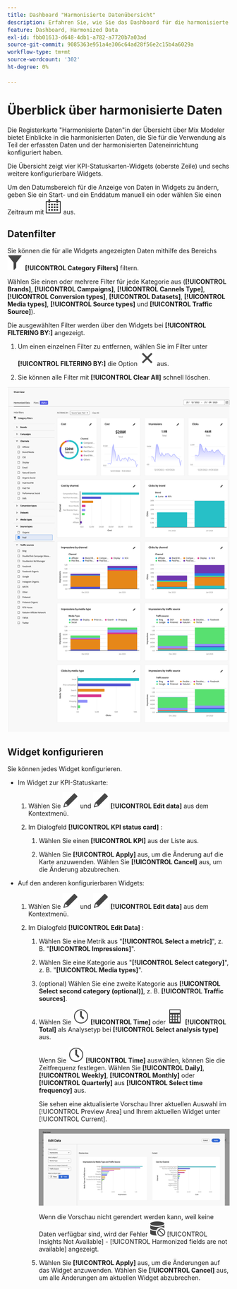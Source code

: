 ```yaml
---
title: Dashboard "Harmonisierte Datenübersicht"
description: Erfahren Sie, wie Sie das Dashboard für die harmonisierte Datenübersicht in Mix Modeler verwenden.
feature: Dashboard, Harmonized Data
exl-id: fbb01613-d648-4db1-a782-a7720b7a03ad
source-git-commit: 9085363e951a4e306c64ad28f56e2c15b4a6029a
workflow-type: tm+mt
source-wordcount: '302'
ht-degree: 0%

---
```


# Überblick über harmonisierte Daten

Die Registerkarte &quot;Harmonisierte Daten&quot;in der Übersicht über Mix Modeler bietet Einblicke in die harmonisierten Daten, die Sie für die Verwendung als Teil der erfassten Daten und der harmonisierten Dateneinrichtung konfiguriert haben.

Die Übersicht zeigt vier KPI-Statuskarten-Widgets (oberste Zeile) und sechs weitere konfigurierbare Widgets.

Um den Datumsbereich für die Anzeige von Daten in Widgets zu ändern, geben Sie ein Start- und ein Enddatum manuell ein oder wählen Sie einen Zeitraum mit ![Kalender](/help/assets//icons/Calendar.svg) aus.

## Datenfilter

Sie können die für alle Widgets angezeigten Daten mithilfe des Bereichs ![Filter](/help/assets//icons/Filter.svg) **[!UICONTROL Category Filters]** filtern.

Wählen Sie einen oder mehrere Filter für jede Kategorie aus (**[!UICONTROL Brands]**, **[!UICONTROL Campaigns]**, **[!UICONTROL Cannels Type]**, **[!UICONTROL Conversion types]**, **[!UICONTROL Datasets]**, **[!UICONTROL Media types]**, **[!UICONTROL Source types]** und **[!UICONTROL Traffic Source]**).

Die ausgewählten Filter werden über den Widgets bei **[!UICONTROL FILTERING BY:]** angezeigt.

1. Um einen einzelnen Filter zu entfernen, wählen Sie im Filter unter **[!UICONTROL FILTERING BY:]** die Option ![Schließen](/help/assets//icons/Close.svg) aus.

1. Sie können alle Filter mit **[!UICONTROL Clear All]** schnell löschen.

![Überblick über harmonisierte Daten](/help/assets//harmonized-data-overview.png)


## Widget konfigurieren

Sie können jedes Widget konfigurieren.

* Im Widget zur KPI-Statuskarte:

   1. Wählen Sie ![Bearbeiten](/help/assets//icons/Edit.svg) und ![Bearbeiten](/help/assets//icons/Edit.svg) **[!UICONTROL Edit data]** aus dem Kontextmenü.

   1. Im Dialogfeld **[!UICONTROL KPI status card]** :

      1. Wählen Sie einen **[!UICONTROL KPI]** aus der Liste aus.

      1. Wählen Sie **[!UICONTROL Apply]** aus, um die Änderung auf die Karte anzuwenden. Wählen Sie **[!UICONTROL Cancel]** aus, um die Änderung abzubrechen.

* Auf den anderen konfigurierbaren Widgets:

   1. Wählen Sie ![Bearbeiten](/help/assets//icons/Edit.svg) und ![Bearbeiten](/help/assets//icons/Edit.svg) **[!UICONTROL Edit data]** aus dem Kontextmenü.

   1. Im Dialogfeld **[!UICONTROL Edit Data]** :

      1. Wählen Sie eine Metrik aus &quot;**[!UICONTROL Select a metric]**&quot;, z. B. &quot;**[!UICONTROL Impressions]**&quot;.
      1. Wählen Sie eine Kategorie aus &quot;**[!UICONTROL Select category]**&quot;, z. B. &quot;**[!UICONTROL Media types]**&quot;.
      1. (optional) Wählen Sie eine zweite Kategorie aus **[!UICONTROL Select second category (optional)]**, z. B. **[!UICONTROL Traffic sources]**.
      1. Wählen Sie ![Clock](/help/assets//icons/Clock.svg) **[!UICONTROL Time]** oder ![Calculator](/help/assets//icons/Calculator.svg) **[!UICONTROL Total]** als Analysetyp bei **[!UICONTROL Select analysis type]** aus.

         Wenn Sie ![Clock](/help/assets//icons/Clock.svg) **[!UICONTROL Time]** auswählen, können Sie die Zeitfrequenz festlegen. Wählen Sie **[!UICONTROL Daily]**, **[!UICONTROL Weekly]**, **[!UICONTROL Monthly]** oder **[!UICONTROL Quarterly]** aus **[!UICONTROL Select time frequency]** aus.

         Sie sehen eine aktualisierte Vorschau Ihrer aktuellen Auswahl im [!UICONTROL Preview Area] und Ihrem aktuellen Widget unter [!UICONTROL Current].

         ![Harmonisiertes Daten-Widget bearbeiten](/help/assets//edit-harmonized-data-widget.png)

         Wenn die Vorschau nicht gerendert werden kann, weil keine Daten verfügbar sind, wird der Fehler ![Datenfehler](/help/assets//icons/DataUnavailable.svg) [!UICONTROL Insights Not Available] - [!UICONTROL Harmonized fields are not available] angezeigt.

      1. Wählen Sie **[!UICONTROL Apply]** aus, um die Änderungen auf das Widget anzuwenden. Wählen Sie **[!UICONTROL Cancel]** aus, um alle Änderungen am aktuellen Widget abzubrechen.
